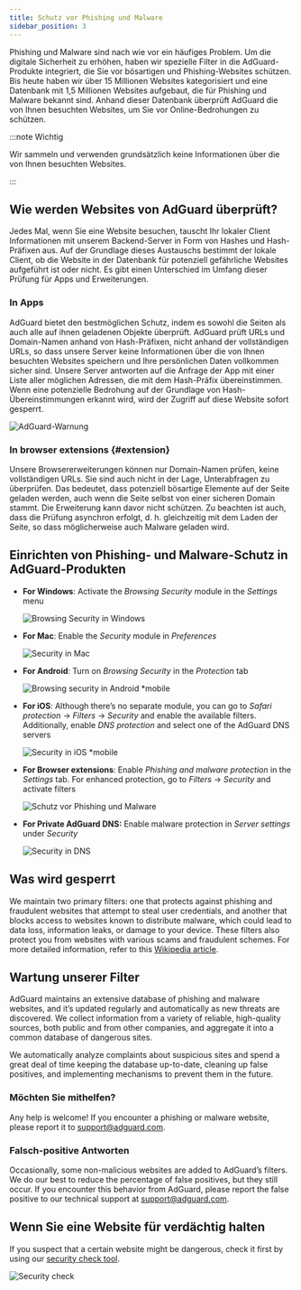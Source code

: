 ```yaml
---
title: Schutz vor Phishing und Malware
sidebar_position: 3
---
```


Phishing und Malware sind nach wie vor ein häufiges Problem. Um die digitale Sicherheit zu erhöhen, haben wir spezielle Filter in die AdGuard-Produkte integriert, die Sie vor bösartigen und Phishing-Websites schützen. Bis heute haben wir über 15 Millionen Websites kategorisiert und eine Datenbank mit 1,5 Millionen Websites aufgebaut, die für Phishing und Malware bekannt sind. Anhand dieser Datenbank überprüft AdGuard die von Ihnen besuchten Websites, um Sie vor Online-Bedrohungen zu schützen.

:::note Wichtig

Wir sammeln und verwenden grundsätzlich keine Informationen über die von Ihnen besuchten Websites.

:::

## Wie werden Websites von AdGuard überprüft?

Jedes Mal, wenn Sie eine Website besuchen, tauscht Ihr lokaler Client Informationen mit unserem Backend-Server in Form von Hashes und Hash-Präfixen aus. Auf der Grundlage dieses Austauschs bestimmt der lokale Client, ob die Website in der Datenbank für potenziell gefährliche Websites aufgeführt ist oder nicht. Es gibt einen Unterschied im Umfang dieser Prüfung für Apps und Erweiterungen.

### In Apps

AdGuard bietet den bestmöglichen Schutz, indem es sowohl die Seiten als auch alle auf ihnen geladenen Objekte überprüft. AdGuard prüft URLs und Domain-Namen anhand von Hash-Präfixen, nicht anhand der vollständigen URLs, so dass unsere Server keine Informationen über die von Ihnen besuchten Websites speichern und Ihre persönlichen Daten vollkommen sicher sind. Unsere Server antworten auf die Anfrage der App mit einer Liste aller möglichen Adressen, die mit dem Hash-Präfix übereinstimmen. Wenn eine potenzielle Bedrohung auf der Grundlage von Hash-Übereinstimmungen erkannt wird, wird der Zugriff auf diese Website sofort gesperrt.

![AdGuard-Warnung](https://cdn.adtidy.org/content/kb/ad_blocker/general/dangerous_website_blocked.png)

### In browser extensions {#extension}

Unsere Browsererweiterungen können nur Domain-Namen prüfen, keine vollständigen URLs. Sie sind auch nicht in der Lage, Unterabfragen zu überprüfen. Das bedeutet, dass potenziell bösartige Elemente auf der Seite geladen werden, auch wenn die Seite selbst von einer sicheren Domain stammt. Die Erweiterung kann davor nicht schützen. Zu beachten ist auch, dass die Prüfung asynchron erfolgt, d. h. gleichzeitig mit dem Laden der Seite, so dass möglicherweise auch Malware geladen wird.

## Einrichten von Phishing- und Malware-Schutz in AdGuard-Produkten

- **For Windows**: Activate the *Browsing Security* module in the *Settings* menu

    ![Browsing Security in Windows](https://cdn.adtidy.org/content/kb/ad_blocker/general/windows.png)

- **For Mac**: Enable the *Security* module in *Preferences*

    ![Security in Mac](https://cdn.adtidy.org/content/kb/ad_blocker/general/bs_mac.png)

- **For Android**: Turn on *Browsing Security* in the *Protection* tab

    ![Browsing security in Android *mobile](https://cdn.adtidy.org/content/kb/ad_blocker/general/bs_android.png)

- **For iOS**: Although there’s no separate module, you can go to *Safari protection* → *Filters* → *Security* and enable the available filters. Additionally, enable *DNS protection* and select one of the AdGuard DNS servers

    ![Security in iOS *mobile](https://cdn.adtidy.org/content/kb/ad_blocker/general/bs_ios.jpg)

- **For Browser extensions**: Enable *Phishing and malware protection* in the *Settings* tab. For enhanced protection, go to *Filters* → *Security* and activate filters

    ![Schutz vor Phishing und Malware](https://cdn.adtidy.org/content/kb/ad_blocker/general/extension_protection.png)

- **For Private AdGuard DNS:** Enable malware protection in *Server settings* under *Security*

    ![Security in DNS](https://cdn.adtidy.org/content/kb/ad_blocker/general/bs_dns.png)

## Was wird gesperrt

We maintain two primary filters: one that protects against phishing and fraudulent websites that attempt to steal user credentials, and another that blocks access to websites known to distribute malware, which could lead to data loss, information leaks, or damage to your device. These filters also protect you from websites with various scams and fraudulent schemes. For more detailed information, refer to this [Wikipedia article](https://en.wikipedia.org/wiki/Phishing).

## Wartung unserer Filter

AdGuard maintains an extensive database of phishing and malware websites, and it’s updated regularly and automatically as new threats are discovered. We collect information from a variety of reliable, high-quality sources, both public and from other companies, and aggregate it into a common database of dangerous sites.

We automatically analyze complaints about suspicious sites and spend a great deal of time keeping the database up-to-date, cleaning up false positives, and implementing mechanisms to prevent them in the future.

### Möchten Sie mithelfen?

Any help is welcome! If you encounter a phishing or malware website, please report it to <support@adguard.com>.

### Falsch-positive Antworten

Occasionally, some non-malicious websites are added to AdGuard’s filters. We do our best to reduce the percentage of false positives, but they still occur. If you encounter this behavior from AdGuard, please report the false positive to our technical support at <support@adguard.com>.

## Wenn Sie eine Website für verdächtig halten

If you suspect that a certain website might be dangerous, check it first by using our [security check tool](https://reports.adguard.com/welcome.html).

![Security check](https://cdn.adtidy.org/content/kb/ad_blocker/general/site_warning.png)
